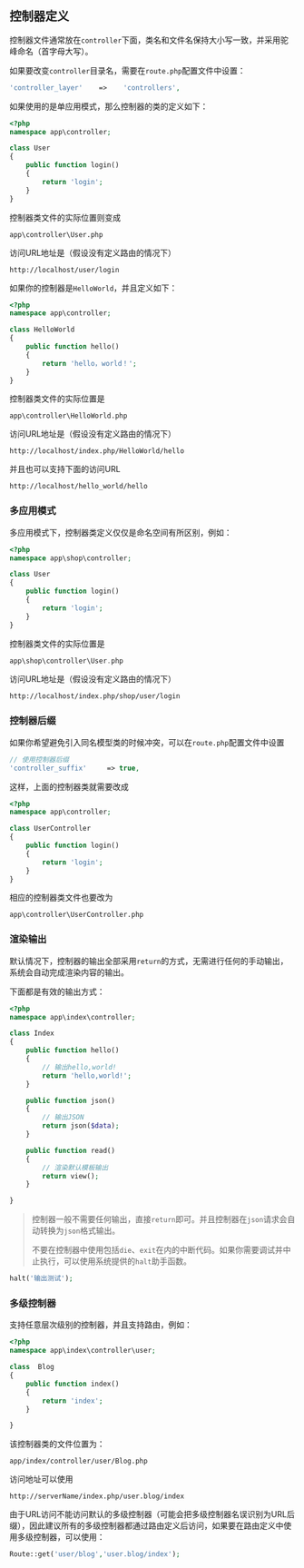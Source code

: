 ## 控制器定义

控制器文件通常放在`controller`下面，类名和文件名保持大小写一致，并采用驼峰命名（首字母大写）。

如果要改变`controller`目录名，需要在`route.php`配置文件中设置：

```php
'controller_layer'    =>    'controllers',
```

如果使用的是单应用模式，那么控制器的类的定义如下：

```php
<?php
namespace app\controller;

class User 
{
    public function login()
    {
        return 'login';
    }
}
```

控制器类文件的实际位置则变成

```
app\controller\User.php
```

访问URL地址是（假设没有定义路由的情况下）

```
http://localhost/user/login
```

如果你的控制器是`HelloWorld`，并且定义如下：

```php
<?php
namespace app\controller;

class HelloWorld 
{
    public function hello()
    {
        return 'hello，world！';
    }
}
```

控制器类文件的实际位置是

```
app\controller\HelloWorld.php
```

访问URL地址是（假设没有定义路由的情况下）

```
http://localhost/index.php/HelloWorld/hello
```

并且也可以支持下面的访问URL

```
http://localhost/hello_world/hello
```

### 多应用模式

多应用模式下，控制器类定义仅仅是命名空间有所区别，例如：

```php
<?php
namespace app\shop\controller;

class User
{
    public function login()
    {
        return 'login';
    }
}
```

控制器类文件的实际位置是

```php
app\shop\controller\User.php
```

访问URL地址是（假设没有定义路由的情况下）

```
http://localhost/index.php/shop/user/login
```

### 控制器后缀

如果你希望避免引入同名模型类的时候冲突，可以在`route.php`配置文件中设置

```php
// 使用控制器后缀
'controller_suffix'     => true,
```

这样，上面的控制器类就需要改成

```php
<?php
namespace app\controller;

class UserController
{
    public function login()
    {
        return 'login';
    }
}
```

相应的控制器类文件也要改为

```
app\controller\UserController.php
```

### 渲染输出

默认情况下，控制器的输出全部采用`return`的方式，无需进行任何的手动输出，系统会自动完成渲染内容的输出。

下面都是有效的输出方式：

```php
<?php
namespace app\index\controller;

class Index 
{
    public function hello()
    {
        // 输出hello,world!
        return 'hello,world!';
    }

    public function json()
    {
        // 输出JSON
        return json($data);
    }

    public function read()
    {
        // 渲染默认模板输出
        return view();
    }

}
```

> 控制器一般不需要任何输出，直接`return`即可。并且控制器在`json`请求会自动转换为`json`格式输出。
>
> 不要在控制器中使用包括`die`、`exit`在内的中断代码。如果你需要调试并中止执行，可以使用系统提供的`halt`助手函数。

```php
halt('输出测试');
```

### 多级控制器

支持任意层次级别的控制器，并且支持路由，例如：

```php
<?php
namespace app\index\controller\user;

class  Blog 
{
    public function index()
    {
        return 'index';
    }

}
```

该控制器类的文件位置为：

```
app/index/controller/user/Blog.php
```

访问地址可以使用

```
http://serverName/index.php/user.blog/index
```

由于URL访问不能访问默认的多级控制器（可能会把多级控制器名误识别为URL后缀），因此建议所有的多级控制器都通过路由定义后访问，如果要在路由定义中使用多级控制器，可以使用：

```php
Route::get('user/blog','user.blog/index');
```




